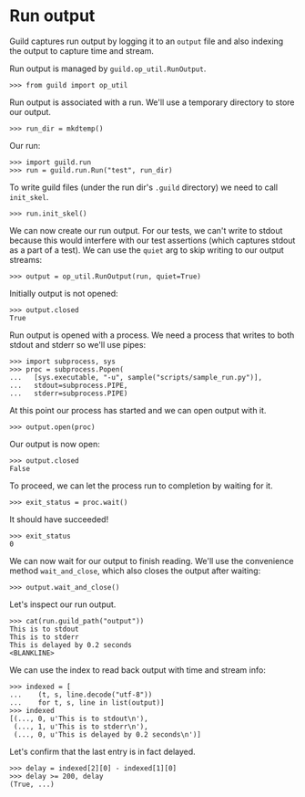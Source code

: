 # Run output

Guild captures run output by logging it to an `output` file and also
indexing the output to capture time and stream.

Run output is managed by `guild.op_util.RunOutput`.

    >>> from guild import op_util

Run output is associated with a run. We'll use a temporary directory
to store our output.

    >>> run_dir = mkdtemp()

Our run:

    >>> import guild.run
    >>> run = guild.run.Run("test", run_dir)

To write guild files (under the run dir's `.guild` directory) we need
 to call `init_skel`.

    >>> run.init_skel()

We can now create our run output. For our tests, we can't write to
stdout because this would interfere with our test assertions (which
captures stdout as a part of a test). We can use the `quiet` arg to
skip writing to our output streams:

    >>> output = op_util.RunOutput(run, quiet=True)

Initially output is not opened:

    >>> output.closed
    True

Run output is opened with a process. We need a process that writes to
both stdout and stderr so we'll use pipes:

    >>> import subprocess, sys
    >>> proc = subprocess.Popen(
    ...   [sys.executable, "-u", sample("scripts/sample_run.py")],
    ...   stdout=subprocess.PIPE,
    ...   stderr=subprocess.PIPE)

At this point our process has started and we can open output with it.

    >>> output.open(proc)

Our output is now open:

    >>> output.closed
    False

To proceed, we can let the process run to completion by waiting for
it.

    >>> exit_status = proc.wait()

It should have succeeded!

    >>> exit_status
    0

We can now wait for our output to finish reading. We'll use the
convenience method `wait_and_close`, which also closes the output
after waiting:

    >>> output.wait_and_close()

Let's inspect our run output.

    >>> cat(run.guild_path("output"))
    This is to stdout
    This is to stderr
    This is delayed by 0.2 seconds
    <BLANKLINE>

We can use the index to read back output with time and stream info:

    >>> indexed = [
    ...    (t, s, line.decode("utf-8"))
    ...    for t, s, line in list(output)]
    >>> indexed
    [(..., 0, u'This is to stdout\n'),
     (..., 1, u'This is to stderr\n'),
     (..., 0, u'This is delayed by 0.2 seconds\n')]

Let's confirm that the last entry is in fact delayed.

    >>> delay = indexed[2][0] - indexed[1][0]
    >>> delay >= 200, delay
    (True, ...)
